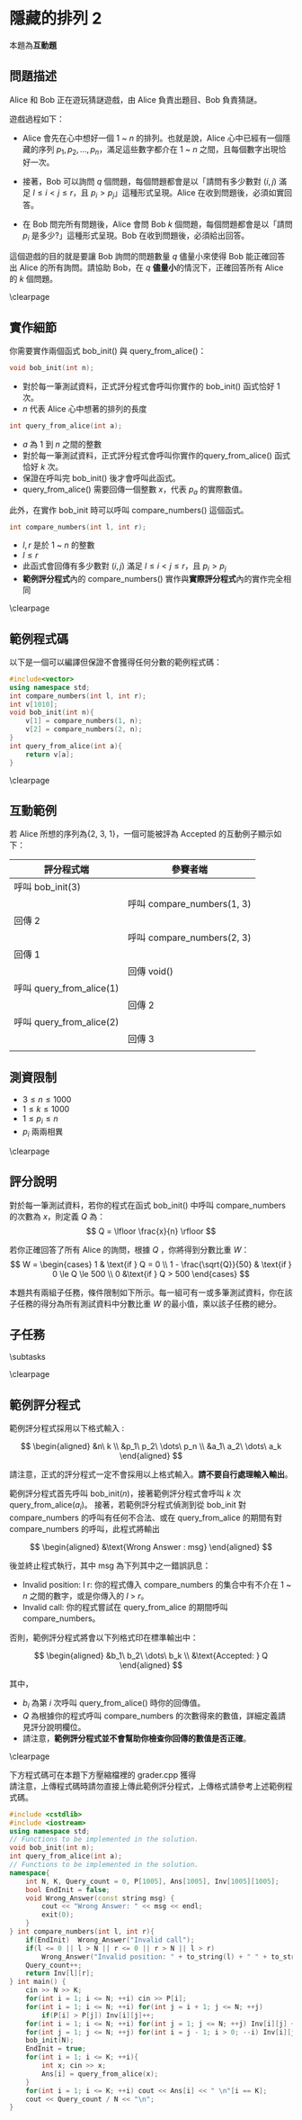 # 隱藏的排列 2
本題為**互動題**

## 問題描述

Alice 和 Bob 正在遊玩猜謎遊戲，由 Alice 負責出題目、Bob 負責猜謎。

遊戲過程如下：

* Alice 會先在心中想好⼀個 $1$ ~ $n$ 的排列。也就是說，Alice 心中已經有⼀個隱藏的序列 $p_1, p_2, \dots, p_n$，滿足這些數字都介在 $1$ ~ $n$ 之間，且每個數字出現恰好一次。

* 接著，Bob 可以詢問 $q$ 個問題，每個問題都會是以「請問有多少數對 $(i, j)$ 滿足 $l \le i < j \le r$，且 $p_i > p_j$」這種形式呈現。Alice 在收到問題後，必須如實回答。

* 在 Bob 問完所有問題後，Alice 會問 Bob $k$ 個問題，每個問題都會是以「請問 $p_i$ 是多少?」這種形式呈現。Bob 在收到問題後，必須給出回答。

這個遊戲的目的就是要讓 Bob 詢問的問題數量 $q$ 儘量小來使得 Bob 能正確回答出 Alice 的所有詢問。請協助 Bob，在 $q$ **儘量小**的情況下，正確回答所有 Alice 的 $k$ 個問題。

\clearpage

## 實作細節

你需要實作兩個函式 bob_init() 與 query_from_alice()：

```cpp
void bob_init(int n);
```
* 對於每⼀筆測試資料，正式評分程式會呼叫你實作的 bob_init() 函式恰好 1 次。
* $n$ 代表 Alice 心中想著的排列的長度

```cpp
int query_from_alice(int a);
```
* $a$ 為 $1$ 到 $n$ 之間的整數
* 對於每一筆測試資料，正式評分程式會呼叫你實作的query_from_alice() 函式恰好 $k$ 次。
* 保證在呼叫完 bob_init() 後才會呼叫此函式。
* query_from_alice() 需要回傳⼀個整數 $x$，代表 $p_a$ 的實際數值。


此外，在實作 bob_init 時可以呼叫 compare_numbers() 這個函式。

```cpp
int compare_numbers(int l, int r);
```
* $l, r$ 是於 $1$ ~ $n$ 的整數
* $l \le r$
* 此函式會回傳有多少數對 $(i, j)$ 滿足 $l \le i < j \le r$，且 $p_i > p_j$
* **範例評分程式**內的 compare_numbers() 實作與**實際評分程式**內的實作完全相同

\clearpage

## 範例程式碼
以下是一個可以編譯但保證不會獲得任何分數的範例程式碼：
```cpp
#include<vector>
using namespace std;
int compare_numbers(int l, int r);
int v[1010];
void bob_init(int n){
    v[1] = compare_numbers(1, n);
	v[2] = compare_numbers(2, n);
}
int query_from_alice(int a){
    return v[a];
}
```

\clearpage

## 互動範例
若 Alice 所想的序列為{2, 3, 1}，⼀個可能被評為 Accepted 的互動例子顯示如下：

| 評分程式端               | 參賽者端                   |
| ------------------------ | -------------------------- |
| 呼叫 bob_init(3)         |                            |
|                          | 呼叫 compare_numbers(1, 3) |
| 回傳 2                   |                            |
|                          | 呼叫 compare_numbers(2, 3) |
| 回傳 1                   |                            |
|                          | 回傳 void()                |
| 呼叫 query_from_alice(1) |                            |
|                          | 回傳 2                     |
| 呼叫 query_from_alice(2) |                            |
|                          | 回傳 3                     |
|                          |                            |

## 測資限制

* $3 \le n \le 1000$
* $1 \le k \le 1000$
* $1 \le p_i \le n$
* $p_i$ 兩兩相異

\clearpage

## 評分說明

對於每⼀筆測試資料，若你的程式在函式 bob_init() 中呼叫 compare_numbers 的次數為 $x$，則定義 $Q$ 為：
$$
Q = \lfloor \frac{x}{n} \rfloor 
$$

若你正確回答了所有 Alice 的詢問，根據 $Q$ ，你將得到分數比重 $W$：
$$
W =
\begin{cases}
1 & \text{if  } Q = 0 \\
1 - \frac{\sqrt{Q}}{50} & \text{if  } 0 \le Q \le 500 \\
0 &\text{if  }  Q > 500 
\end{cases}
$$

本題共有兩組子任務，條件限制如下所示。每⼀組可有⼀或多筆測試資料，你在該子任務的得分為所有測試資料中分數比重 $W$ 的最小值，乘以該子任務的總分。

## 子任務
\subtasks

\clearpage


## 範例評分程式

範例評分程式採用以下格式輸入 : 

$$
\begin{aligned}
&n\ k \\
&p_1\ p_2\ \dots\ p_n \\
&a_1\ a_2\ \dots\ a_k
\end{aligned}
$$

請注意，正式的評分程式⼀定不會採用以上格式輸入。**請不要自⾏處理輸入輸出**。

範例評分程式⾸先呼叫 bob_init($n$)，接著範例評分程式會呼叫 $k$ 次 query_from_alice($a_i$)。
接著，若範例評分程式偵測到從 bob_init 對 compare_numbers 的呼叫有任何不合法、或在
query_from_alice 的期間有對 compare_numbers 的呼叫，此程式將輸出

$$
\begin{aligned}
&\text{Wrong Answer : msg}
\end{aligned}
$$

後並終⽌程式執⾏，其中 msg 為下列其中之⼀錯誤訊息：
* Invalid position: l r: 你的程式傳入 compare_numbers 的集合中有不介在 $1$ ~ $n$ 之間的數字，或是你傳入的 $l$ > $r$。
* Invalid call: 你的程式嘗試在 query_from_alice 的期間呼叫 compare_numbers。

否則，範例評分程式將會以下列格式印在標準輸出中：

$$
\begin{aligned}
&b_1\ b_2\ \dots\ b_k \\
&\text{Accepted: } Q
\end{aligned}
$$

其中，

* $b_i$ 為第 $i$ 次呼叫 query_from_alice() 時你的回傳值。
* $Q$ 為根據你的程式呼叫 compare_numbers 的次數得來的數值，詳細定義請見評分說明欄位。
* 請注意，**範例評分程式並不會幫助你檢查你回傳的數值是否正確**。

\clearpage

下方程式碼可在本題下方壓縮檔裡的 grader.cpp 獲得  
請注意，上傳程式碼時請勿直接上傳此範例評分程式，上傳格式請參考上述範例程式碼。
```cpp
#include <cstdlib>
#include <iostream>
using namespace std;
// Functions to be implemented in the solution.
void bob_init(int n);
int query_from_alice(int a);
// Functions to be implemented in the solution.
namespace{
    int N, K, Query_count = 0, P[1005], Ans[1005], Inv[1005][1005];
    bool EndInit = false;
    void Wrong_Answer(const string msg) {
        cout << "Wrong Answer: " << msg << endl;
        exit(0);
    }
} int compare_numbers(int l, int r){
    if(EndInit)  Wrong_Answer("Invalid call");
    if(l <= 0 || l > N || r <= 0 || r > N || l > r)
        Wrong_Answer("Invalid position: " + to_string(l) + " " + to_string(r));
    Query_count++;
    return Inv[l][r];
} int main() {
	cin >> N >> K;
    for(int i = 1; i <= N; ++i) cin >> P[i];
	for(int i = 1; i <= N; ++i) for(int j = i + 1; j <= N; ++j)
		if(P[i] > P[j]) Inv[i][j]++;
	for(int i = 1; i <= N; ++i) for(int j = 1; j <= N; ++j) Inv[i][j] += Inv[i][j - 1];
	for(int j = 1; j <= N; ++j) for(int i = j - 1; i > 0; --i) Inv[i][j] += Inv[i + 1][j];
    bob_init(N);
    EndInit = true;
	for(int i = 1; i <= K; ++i){
		int x; cin >> x;
		Ans[i] = query_from_alice(x);
	} 
    for(int i = 1; i <= K; ++i) cout << Ans[i] << " \n"[i == K];
	cout << Query_count / N << "\n";
}
```